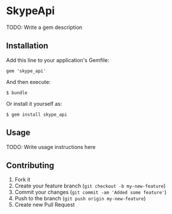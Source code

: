 # SkypeApi

TODO: Write a gem description

## Installation

Add this line to your application's Gemfile:

    gem 'skype_api'

And then execute:

    $ bundle

Or install it yourself as:

    $ gem install skype_api

## Usage

TODO: Write usage instructions here

## Contributing

1. Fork it
2. Create your feature branch (`git checkout -b my-new-feature`)
3. Commit your changes (`git commit -am 'Added some feature'`)
4. Push to the branch (`git push origin my-new-feature`)
5. Create new Pull Request
